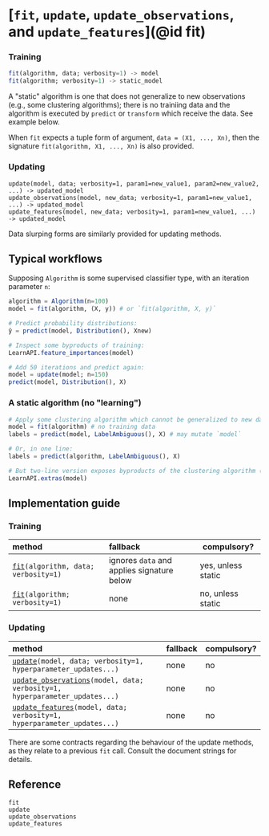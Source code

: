 # [`fit`, `update`, `update_observations`, and `update_features`](@id fit)

### Training

```julia
fit(algorithm, data; verbosity=1) -> model
fit(algorithm; verbosity=1) -> static_model 
```

A "static" algorithm is one that does not generalize to new observations (e.g., some
clustering algorithms); there is no trainiing data and the algorithm is executed by
`predict` or `transform` which receive the data. See example below.

When `fit` expects a tuple form of argument, `data = (X1, ..., Xn)`, then the signature
`fit(algorithm, X1, ..., Xn)` is also provided.

### Updating

```
update(model, data; verbosity=1, param1=new_value1, param2=new_value2, ...) -> updated_model
update_observations(model, new_data; verbosity=1, param1=new_value1, ...) -> updated_model
update_features(model, new_data; verbosity=1, param1=new_value1, ...) -> updated_model
```

Data slurping forms are similarly provided for updating methods.

## Typical workflows

Supposing `Algorithm` is some supervised classifier type, with an iteration parameter `n`:

```julia
algorithm = Algorithm(n=100)
model = fit(algorithm, (X, y)) # or `fit(algorithm, X, y)`

# Predict probability distributions:
ŷ = predict(model, Distribution(), Xnew) 

# Inspect some byproducts of training:
LearnAPI.feature_importances(model)

# Add 50 iterations and predict again:
model = update(model; n=150)
predict(model, Distribution(), X)
```

### A static algorithm (no "learning")

```julia
# Apply some clustering algorithm which cannot be generalized to new data:
model = fit(algorithm) # no training data
labels = predict(model, LabelAmbiguous(), X) # may mutate `model`

# Or, in one line:
labels = predict(algorithm, LabelAmbiguous(), X)

# But two-line version exposes byproducts of the clustering algorithm (e.g., outliers):
LearnAPI.extras(model)
```

## Implementation guide

### Training

| method                                                                         | fallback                                                         | compulsory?        |
|:-------------------------------------------------------------------------------|:-----------------------------------------------------------------|--------------------|
| [`fit`](@ref)`(algorithm, data; verbosity=1)`                                  | ignores `data` and applies signature below                       | yes, unless static |
| [`fit`](@ref)`(algorithm; verbosity=1)`                                        | none                                                             | no, unless static  |

### Updating

| method                                                                               | fallback | compulsory? |
|:-------------------------------------------------------------------------------------|:---------|-------------|
| [`update`](@ref)`(model, data; verbosity=1, hyperparameter_updates...)`              | none     | no          |
| [`update_observations`](@ref)`(model, data; verbosity=1, hyperparameter_updates...)` | none     | no          |
| [`update_features`](@ref)`(model, data; verbosity=1, hyperparameter_updates...)`     | none     | no          |

There are some contracts regarding the behaviour of the update methods, as they relate to
a previous `fit` call. Consult the document strings for details.

## Reference

```@docs
fit
update
update_observations
update_features
```

